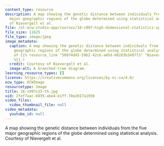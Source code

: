 ```yaml
---
content_type: resource
description: A map showing the genetic distance between individuals from the five
  major geographic regions of the globe determined using statistical analysis. Courtesy
  of Nievergelt et al.
file: /ol-ocw-studio-app/courses/18-s997-high-dimensional-statistics-spring-2015/2fef7aac6935abe4b1ff70e2017a1950_18-s997s15-th.jpg
file_size: 11625
file_type: image/jpeg
image_metadata:
  caption: A map showing the genetic distance between individuals from the five major
    geographic regions of the globe determined using statistical analysis. (Courtesy
    of {{% resource_link "50974d45-59b2-42c6-a45d-60263b349773" "Nievergelt et al"
    %}}.)
  credit: Courtesy of Nievergelt et al.
  image-alt: A branched-tree diagram.
learning_resource_types: []
license: https://creativecommons.org/licenses/by-nc-sa/4.0/
ocw_type: OCWImage
resourcetype: Image
title: 18-s997s15-th.jpg
uid: 2fef7aac-6935-abe4-b1ff-70e2017a1950
video_files:
  video_thumbnail_file: null
video_metadata:
  youtube_id: null
---
```

A map showing the genetic distance between individuals from the five major geographic regions of the globe determined using statistical analysis. Courtesy of Nievergelt et al.